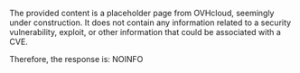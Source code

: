 The provided content is a placeholder page from OVHcloud, seemingly under construction. It does not contain any information related to a security vulnerability, exploit, or other information that could be associated with a CVE.

Therefore, the response is:
NOINFO